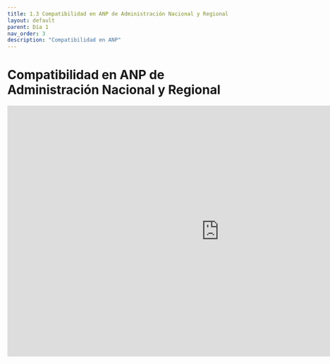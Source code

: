 ```yaml
---
title: 1.3 Compatibilidad en ANP de Administración Nacional y Regional
layout: default
parent: Día 1
nav_order: 3
description: "Compatibilidad en ANP"
---
```


# Compatibilidad en ANP de Administración Nacional y Regional

<iframe src="https://docs.google.com/presentation/d/e/2PACX-1vR62cMiLfIWKWAn4FCv9T3V_VF3HhTprHu6GuVt_7bRF6EOAaNOyOPTEhYMOxdbNA/pubembed?start=false&loop=false&delayms=3000" frameborder="0" width="960" height="569" allowfullscreen="true" mozallowfullscreen="true" webkitallowfullscreen="true"></iframe>